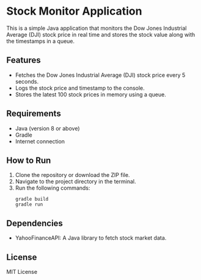 # Stock Monitor Application

This is a simple Java application that monitors the Dow Jones Industrial Average (DJI) stock price in real time and stores the stock value along with the timestamps in a queue.

## Features
- Fetches the Dow Jones Industrial Average (DJI) stock price every 5 seconds.
- Logs the stock price and timestamp to the console.
- Stores the latest 100 stock prices in memory using a queue.

## Requirements
- Java (version 8 or above)
- Gradle
- Internet connection

## How to Run
1. Clone the repository or download the ZIP file.
2. Navigate to the project directory in the terminal.
3. Run the following commands:
   ```
   gradle build
   gradle run
   ```
   

## Dependencies
- YahooFinanceAPI: A Java library to fetch stock market data.

## License
MIT License
